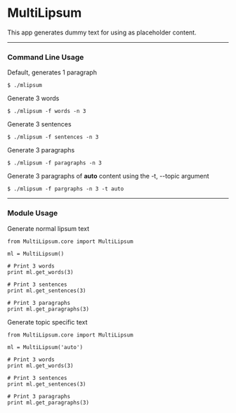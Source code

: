 # MultiLipsum
This app generates dummy text for using as placeholder content.

---

### Command Line Usage

Default, generates 1 paragraph

    $ ./mlipsum

Generate 3 words

    $ ./mlipsum -f words -n 3

Generate 3 sentences

    $ ./mlipsum -f sentences -n 3

Generate 3 paragraphs

    $ ./mlipsum -f paragraphs -n 3

Generate 3 paragraphs of **auto** content using the -t, --topic argument

    $ ./mlipsum -f pargraphs -n 3 -t auto

---

### Module Usage

Generate normal lipsum text

    from MultiLipsum.core import MultiLipsum
    
    ml = MultiLipsum()
    
    # Print 3 words
    print ml.get_words(3)
    
    # Print 3 sentences
    print ml.get_sentences(3)
    
    # Print 3 paragraphs
    print ml.get_paragraphs(3)

Generate topic specific text

    from MultiLipsum.core import MultiLipsum
    
    ml = MultiLipsum('auto')
    
    # Print 3 words
    print ml.get_words(3)
    
    # Print 3 sentences
    print ml.get_sentences(3)
    
    # Print 3 paragraphs
    print ml.get_paragraphs(3)